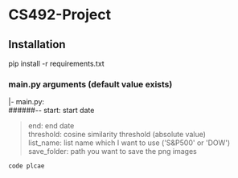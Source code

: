 # CS492-Project

## Installation   
pip install -r requirements.txt

### main.py arguments (default value exists)    
|- main.py:   
######-- start: start date   
> end: end date   
> threshold: cosine similarity threshold (absolute value)   
> list_name: list name which I want to use ('S&P500' or 'DOW')   
> save_folder: path you want to save the png images   

    code plcae
